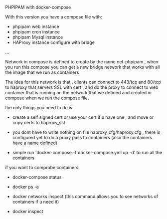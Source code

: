 PHPIPAM with docker-compose

With this version you have a compose file with:

- phpipam web instance
- phpipam cron instance
- phpipam Mysql instance
- HAProxy instance configure with bridge

...

Network in compose is defined to create by the name net-phpipam , when you run this compose you can get a new bridge network that works with all the image that we run as containers 

The idea for this network is that , clients can connect to 443/tcp and 80/tcp to haproxy that servers SSL with cert , and do the proxy to connect to web container that is running on the network that we defined and created in compose when we run the compose file.

the only things you need to do is:

- create a self signed cert or use your cert if u have one , and move or copy certs to haproxy_ssl

- you dont have to write nothing on file haproxy_cfg/haproxy.cfg , there is configured yet to do a proxy pass to containers (also the containers have a name defined)

- simple run 'docker-compose -f docker-compose.yml up -d' to run all the containers

if you want to comprobe containers:

- docker-compose status

- docker ps -a

- docker networks inspect  (this command allows you to see networks of containers if u need it)

- docker inspect <name of container>
